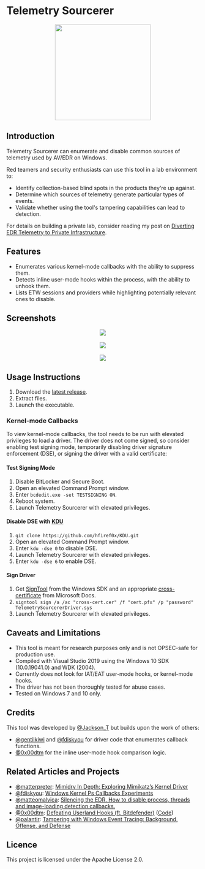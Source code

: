 # Telemetry Sourcerer

<p align="center">
  <img src="https://www.publicdomainpictures.net/pictures/180000/nahled/wizard-with-wand.jpg" height="250" />
</p>

## Introduction

Telemetry Sourcerer can enumerate and disable common sources of telemetry used by AV/EDR on Windows.

Red teamers and security enthusiasts can use this tool in a lab environment to:

- Identify collection-based blind spots in the products they're up against.
- Determine which sources of telemetry generate particular types of events.
- Validate whether using the tool's tampering capabilities can lead to detection.

For details on building a private lab, consider reading my post on [Diverting EDR Telemetry to Private Infrastructure](http://jackson-t.ca/edr-reversing-evading-03.html).

## Features

- Enumerates various kernel-mode callbacks with the ability to suppress them.
- Detects inline user-mode hooks within the process, with the ability to unhook them.
- Lists ETW sessions and providers while highlighting potentially relevant ones to disable.

## Screenshots

<p align="center">
  <img src="https://i.imgur.com/W6EODwb.png" />
  <br><br>
  <img src="https://i.imgur.com/WzjTNnP.png" />
  <br><br>
  <img src="https://i.imgur.com/dqwidfM.png" />
</p>

## Usage Instructions

1. Download the [latest release](/releases).
1. Extract files.
1. Launch the executable.

### Kernel-mode Callbacks

To view kernel-mode callbacks, the tool needs to be run with elevated privileges to load a driver. The driver does not come signed, so consider enabling test signing mode, temporarily disabling driver signature enforcement (DSE), or signing the driver with a valid certificate:

#### Test Signing Mode

1. Disable BitLocker and Secure Boot.
1. Open an elevated Command Prompt window.
1. Enter `bcdedit.exe -set TESTSIGNING ON`.
1. Reboot system.
1. Launch Telemetry Sourcerer with elevated privileges.

#### Disable DSE with [KDU](https://github.com/hfiref0x/KDU)

1. `git clone https://github.com/hfiref0x/KDU.git`
1. Open an elevated Command Prompt window.
1. Enter `kdu -dse 0` to disable DSE.
1. Launch Telemetry Sourcerer with elevated privileges.
1. Enter `kdu -dse 6` to enable DSE.

#### Sign Driver

1. Get [SignTool](https://docs.microsoft.com/en-us/windows/win32/seccrypto/signtool) from the Windows SDK and an appropriate [cross-certificate](https://docs.microsoft.com/en-us/windows-hardware/drivers/install/cross-certificates-for-kernel-mode-code-signing) from Microsoft Docs.
1. `signtool sign /a /ac "cross-cert.cer" /f "cert.pfx" /p "password" TelemetrySourcererDriver.sys` 
1. Launch Telemetry Sourcerer with elevated privileges.

## Caveats and Limitations

- This tool is meant for research purposes only and is not OPSEC-safe for production use.
- Compiled with Visual Studio 2019 using the Windows 10 SDK (10.0.19041.0) and WDK (2004).
- Currently does not look for IAT/EAT user-mode hooks, or kernel-mode hooks.
- The driver has not been thoroughly tested for abuse cases.
- Tested on Windows 7 and 10 only.

## Credits

This tool was developed by [@Jackson_T](https://twitter.com/Jackson_T) but builds upon the work of others:

- [@gentilkiwi](https://twitter.com/gentilkiwi) and [@fdiskyou](https://twitter.com/fdiskyou) for driver code that enumerates callback functions.
- [@0x00dtm](https://twitter.com/0x00dtm) for the inline user-mode hook comparison logic.

## Related Articles and Projects

- [@matterpreter](https://twitter.com/matterpreter): [Mimidrv In Depth: Exploring Mimikatz’s Kernel Driver](https://posts.specterops.io/mimidrv-in-depth-4d273d19e148)
- [@fdiskyou](https://twitter.com/fdiskyou): [Windows Kernel Ps Callbacks Experiments](http://deniable.org/windows/windows-callbacks)
- [@matteomalvica](https://twitter.com/matteomalvica): [Silencing the EDR. How to disable process, threads and image-loading detection callbacks.](https://www.matteomalvica.com/blog/2020/07/15/silencing-the-edr/)
- [@0x00dtm](https://twitter.com/0x00dtm): [Defeating Userland Hooks (ft. Bitdefender)](https://0x00sec.org/t/defeating-userland-hooks-ft-bitdefender/12496) ([Code](https://github.com/NtRaiseHardError/Antimalware-Research/tree/master/Generic/Userland%20Hooking/AntiHook))
- [@palantir](https://medium.com/palantir): [Tampering with Windows Event Tracing: Background, Offense, and Defense](https://medium.com/palantir/tampering-with-windows-event-tracing-background-offense-and-defense-4be7ac62ac63)

## Licence

This project is licensed under the Apache License 2.0.

